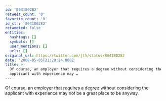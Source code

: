 ```yaml
---
id: '804180282'
retweet_count: '0'
favorite_count: '0'
id_str: '804180282'
retweeted: false
entities:
  hashtags: []
  symbols: []
  user_mentions: []
  urls: []
original_url: https://twitter.com/jth/status/804180282
date: '2008-05-05T21:20:24.000Z'
title: >-
  Of course, an employer that requires a degree without considering the
  applicant with experience may …
---
```


Of course, an employer that requires a degree without considering the applicant with experience may not be a great place to be anyway.